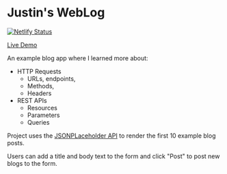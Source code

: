 # Justin's WebLog

[![Netlify Status](https://api.netlify.com/api/v1/badges/2cf44c26-52b7-4ebb-97ac-5cabfad9296f/deploy-status)](https://app.netlify.com/sites/justin-tsugranes-blog-example/deploys)

[Live Demo](https://justin-tsugranes-blog-example.netlify.app/)

An example blog app where I learned more about:

- HTTP Requests
  - URLs, endpoints,
  - Methods,
  - Headers
- REST APIs
  - Resources
  - Parameters
  - Queries

Project uses the [JSONPLaceholder API](https://jsonplaceholder.typicode.com/) to render the first 10 example blog posts.

Users can add a title and body text to the form and click "Post" to post new blogs to the form.
